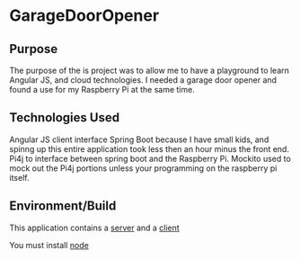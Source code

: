 GarageDoorOpener
======

Purpose
-----------------
The purpose of the is project was to allow me to have a playground to learn Angular JS, and cloud technologies. I needed
a garage door opener and found a use for my Raspberry Pi at the same time.

Technologies Used
------------------
Angular JS client interface
Spring Boot because I have small kids, and spinng up this entire application took less then an hour minus the front end.
Pi4j to interface between spring boot and the Raspberry Pi.
Mockito used to mock out the Pi4j portions unless your programming on the raspberry pi itself.

Environment/Build
-----------------

This application contains a [server](GarageDoorOpener-server/README.md) and a [client](GarageDoorOpener-client/README.md)

You must install [node](https://nodejs.org/)